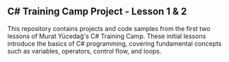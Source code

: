 <h2> C# Training Camp Project - Lesson 1 & 2 </h2>
<p> This repository contains projects and code samples from the first two lessons of Murat Yücedağ's C# Training Camp. These initial lessons introduce the basics of C# programming, covering fundamental concepts such as variables, operators, control flow, and loops. </p>
